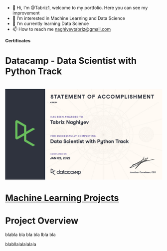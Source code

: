 - 👋 Hi, I’m @Tabriz1, welcome to my portfolio. Here you can see my improvement
- 👀 I’m interested in Machine Learning and Data Science
- 🌱 I’m currently learning Data Science
- 📫 How to reach me naghiyevtabriz@gmail.com

**Certificates**
# Datacamp - Data Scientist with Python Track
# [](https://www.datacamp.com/statement-of-accomplishment/track/4f58b950ce50549bd79745f785a7e8b180cff990)

![Accomplishment](/images/certificate1024_1.jpg)

# [Machine Learning Projects](https://tabriz1.github.io/Portfolio_ML/)

# Project Overview

blabla bla bla bla lbla bla 

blabllalalalalala
